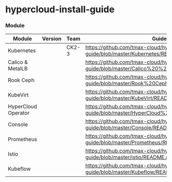 # hypercloud-install-guide

### Module

| Module | Version | Team | Guide |
| ------ | ------ | ------ | ------ |
| Kubernetes | | CK2-3 | https://github.com/tmax-cloud/hypercloud-install-guide/blob/master/Kubernetes/README.md |
| Calico & MetalLB | | | https://github.com/tmax-cloud/hypercloud-install-guide/blob/master/Calico%20%26%20MetalLB/README.md |
| Rook Ceph | | | https://github.com/tmax-cloud/hypercloud-install-guide/blob/master/Rook%20Ceph/README.md |
| KubeVirt | | | https://github.com/tmax-cloud/hypercloud-install-guide/blob/master/KubeVirt/README.md |
| HyperCloud Operator | | | https://github.com/tmax-cloud/hypercloud-install-guide/blob/master/HyperCloud%20Operator/README.md |
| Console | | | https://github.com/tmax-cloud/hypercloud-install-guide/blob/master/Console/README.md |
| Prometheus | | | https://github.com/tmax-cloud/hypercloud-install-guide/blob/master/Prometheus/README.md |
| Istio | | | https://github.com/tmax-cloud/hypercloud-install-guide/blob/master/istio/README.md |
| Kubeflow | | | https://github.com/tmax-cloud/hypercloud-install-guide/blob/master/Kubeflow/README.md |
